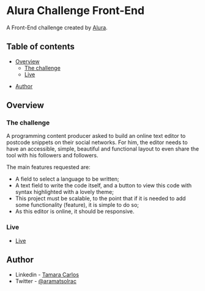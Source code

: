 # Alura Challenge Front-End

A Front-End challenge created by [Alura](https://www.alura.com.br/challenges/front-end-2/).


## Table of contents

- [Overview](#overview)
  - [The challenge](#the-challenge)
  - [Live](#live)
<!-- - [Screenshot](#screenshot) -->
<!-- - [My process](#my-process) -->
  <!-- - [Built with](#built-with)
  - [What I learned](#what-i-learned) -->
- [Author](#author)


## Overview

### The challenge

A programming content producer asked to build an online text editor to postcode snippets on their social networks. For him, the editor needs to have an accessible, simple, beautiful and functional layout to even share the tool with his followers and followers.

The main features requested are:

- A field to select a language to be written;
- A text field to write the code itself, and a button to view this code with syntax highlighted with a lovely theme;
- This project must be scalable, to the point that if it is needed to add some functionality (feature), it is simple to do so;
- As this editor is online, it should be responsive.

### Live
- [Live](https://aramatsolrac.github.io/alura-challenge-front-end/)


<!-- ### Screenshot

#### Desktop
![](./images/)

#### Tablet
![](./images/)

#### Mobile
![](./images/) -->



<!-- ## My process


### Built with
- Semantic HTML5 markup
- CSS custom properties
- Flexbox
- JavaScript


### What I learned



```html
<h1>Some HTML code I'm proud of</h1>



```

```css
.proud-of-this-css {}



``` -->

## Author

- Linkedin - [Tamara Carlos](https://www.linkedin.com/in/tamaracarlos/)
- Twitter - [@aramatsolrac](https://twitter.com/aramatsolrac)

